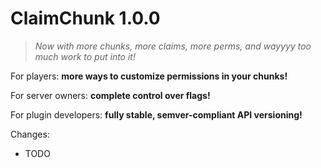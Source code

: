 # ClaimChunk 1.0.0

> *Now with more chunks, more claims, more perms, and wayyyy too much work to put into it!*

For players: **more ways to customize permissions in your chunks!**

For server owners: **complete control over flags!**

For plugin developers: **fully stable, semver-compliant API versioning!**

Changes:
* TODO
